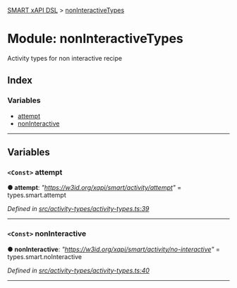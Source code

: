 [SMART xAPI DSL](../README.md) > [nonInteractiveTypes](../modules/noninteractivetypes.md)

# Module: nonInteractiveTypes

Activity types for non interactive recipe

## Index

### Variables

* [attempt](noninteractivetypes.md#attempt)
* [nonInteractive](noninteractivetypes.md#noninteractive)

---

## Variables

<a id="attempt"></a>

### `<Const>` attempt

**● attempt**: *"https://w3id.org/xapi/smart/activity/attempt"* =  types.smart.attempt

*Defined in [src/activity-types/activity-types.ts:39](https://github.com/Gradiant/smart-xapi-dsl/blob/b227d0f/src/activity-types/activity-types.ts#L39)*

___
<a id="noninteractive"></a>

### `<Const>` nonInteractive

**● nonInteractive**: *"https://w3id.org/xapi/smart/activity/no-interactive"* =  types.smart.noInteractive

*Defined in [src/activity-types/activity-types.ts:40](https://github.com/Gradiant/smart-xapi-dsl/blob/b227d0f/src/activity-types/activity-types.ts#L40)*

___

